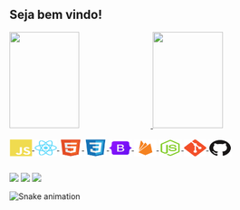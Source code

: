 ## Seja bem vindo!

<div align="left">
  <a href="https://github.com/leandrojrdev">
  <img height="170em" width= "49.5%" src="https://github-readme-stats.vercel.app/api?username=leandrojrdev&show_icons=true&theme=dracula&include_all_commits=true&count_private=true"/>
  <img height="170em" width= "49.5%" src="https://github-readme-stats.vercel.app/api/top-langs/?username=leandrojrdev&layout=compact&langs_count=7&theme=dracula"/>
</div>
  
<div style="display: inline_block"><br>
  <img align="center" alt="Leo-Js" height="30" width="40" src="https://raw.githubusercontent.com/devicons/devicon/master/icons/javascript/javascript-plain.svg">
  <img align="center" alt="Leo-React" height="30" width="40" src="https://raw.githubusercontent.com/devicons/devicon/master/icons/react/react-original.svg">
  <img align="center" alt="Leo-HTML" height="30" width="40" src="https://raw.githubusercontent.com/devicons/devicon/master/icons/html5/html5-original.svg">
  <img align="center" alt="Leo-CSS" height="30" width="40" src="https://raw.githubusercontent.com/devicons/devicon/master/icons/css3/css3-original.svg">
  <img align="center" alt="Leo-BS" height="30" width="40" src="https://github.com/devicons/devicon/blob/master/icons/bootstrap/bootstrap-original.svg">
  <img align="center" alt="Leo-Firebase" height="30" width="40" src="https://github.com/devicons/devicon/blob/master/icons/firebase/firebase-plain.svg">
  <img align="center" alt="Leo-NodeJS" height="30" width="40" src="https://github.com/devicons/devicon/blob/master/icons/nodejs/nodejs-original.svg">
  <img align="center" alt="Leo-Git" height="30" width="40" src="https://github.com/devicons/devicon/blob/master/icons/git/git-original.svg">
  <img align="center" alt="Leo-Github" height="30" width="40" src="https://github.com/devicons/devicon/blob/master/icons/github/github-original.svg">
</div>
  
  ##
 
<div> 
  
  <a href="https://www.instagram.com/_leozinnx_/" target="_blank"><img src="https://img.shields.io/badge/-Instagram-%23E4405F?style=for-the-badge&logo=instagram&logoColor=white" target="_blank"></a>
  <a href = "mailto:contatoleandrobernardojr@gmail.com"><img src="https://img.shields.io/badge/-Gmail-%23333?style=for-the-badge&logo=gmail&logoColor=white" target="_blank"></a>
  <a href="https://www.linkedin.com/in/leandrobernardo-/" target="_blank"><img src="https://img.shields.io/badge/-LinkedIn-%230077B5?style=for-the-badge&logo=linkedin&logoColor=white" target="_blank"></a> 

 
</div>
  
![Snake animation](https://github.com/leandrojrdev/leandrojrdev/blob/output/github-contribution-grid-snake.svg)
